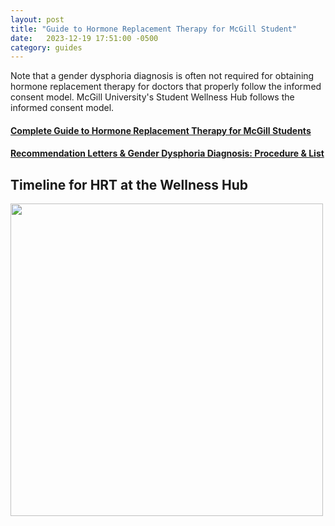 ```yaml
---
layout: post
title: "Guide to Hormone Replacement Therapy for McGill Student"
date:   2023-12-19 17:51:00 -0500
category: guides
---
```


Note that a gender dysphoria diagnosis is often not required for obtaining hormone replacement therapy for doctors that properly follow the informed consent model. McGill University's Student Wellness Hub follows the informed consent model.


#### [Complete Guide to Hormone Replacement Therapy for McGill Students](https://docs.google.com/document/d/1Z0640BuOA4BcWed71w3FqYiCxIIXNpG68Tx26775TDk)

#### [Recommendation Letters & Gender Dysphoria Diagnosis: Procedure & List](https://docs.google.com/document/d/1QtC4NH0YoKTqmOydDV_89G4fNKE9Kdd_7XjrreP5vuA)


## Timeline for HRT at the Wellness Hub

<img src="{{ site.baseurl }}/assets/hrt_steps_infographic.png" width=500>

